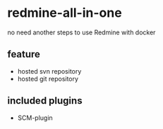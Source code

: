 # redmine-all-in-one

no need another steps to use Redmine with docker 

## feature

* hosted svn repository
* hosted git repository

## included plugins

* SCM-plugin
